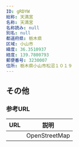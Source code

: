 ```yaml
---
ID: gRDYW
総称: 天満宮
名称: 天満宮
名称読み: null
別名: null
都道府県: 栃木県
区域: 小山市
緯度: 36.3510937
経度: 139.7800793
郵便番号: 3230007
住所: 栃木県小山市松沼１０１９
---
```


## その他

### 参考URL

| URL | 説明          |
| --- | ------------- |
|     | OpenStreetMap |
